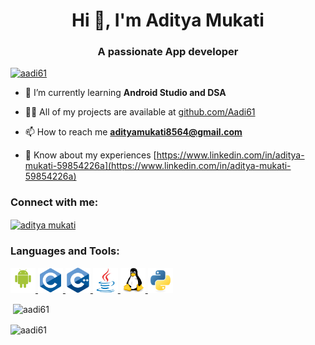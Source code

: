 <h1 align="center">Hi 👋, I'm Aditya Mukati</h1>
<h3 align="center">A passionate App developer</h3>

<p align="left"> <a href="https://github.com/ryo-ma/github-profile-trophy"><img src="https://github-profile-trophy.vercel.app/?username=aadi61" alt="aadi61" /></a> </p>

- 🌱 I’m currently learning **Android Studio and DSA**

- 👨‍💻 All of my projects are available at [github.com/Aadi61](github.com/Aadi61)

- 📫 How to reach me **adityamukati8564@gmail.com**

- 📄 Know about my experiences [https://www.linkedin.com/in/aditya-mukati-59854226a](https://www.linkedin.com/in/aditya-mukati-59854226a)

<h3 align="left">Connect with me:</h3>
<p align="left">
<a href="https://linkedin.com/in/aditya mukati" target="blank"><img align="center" src="https://raw.githubusercontent.com/rahuldkjain/github-profile-readme-generator/master/src/images/icons/Social/linked-in-alt.svg" alt="aditya mukati" height="30" width="40" /></a>
</p>

<h3 align="left">Languages and Tools:</h3>
<p align="left"> <a href="https://developer.android.com" target="_blank" rel="noreferrer"> <img src="https://raw.githubusercontent.com/devicons/devicon/master/icons/android/android-original-wordmark.svg" alt="android" width="40" height="40"/> </a> <a href="https://www.cprogramming.com/" target="_blank" rel="noreferrer"> <img src="https://raw.githubusercontent.com/devicons/devicon/master/icons/c/c-original.svg" alt="c" width="40" height="40"/> </a> <a href="https://www.w3schools.com/cpp/" target="_blank" rel="noreferrer"> <img src="https://raw.githubusercontent.com/devicons/devicon/master/icons/cplusplus/cplusplus-original.svg" alt="cplusplus" width="40" height="40"/> </a> <a href="https://www.java.com" target="_blank" rel="noreferrer"> <img src="https://raw.githubusercontent.com/devicons/devicon/master/icons/java/java-original.svg" alt="java" width="40" height="40"/> </a> <a href="https://www.linux.org/" target="_blank" rel="noreferrer"> <img src="https://raw.githubusercontent.com/devicons/devicon/master/icons/linux/linux-original.svg" alt="linux" width="40" height="40"/> </a> <a href="https://www.python.org" target="_blank" rel="noreferrer"> <img src="https://raw.githubusercontent.com/devicons/devicon/master/icons/python/python-original.svg" alt="python" width="40" height="40"/> </a> </p>

<p>&nbsp;<img align="center" src="https://github-readme-stats.vercel.app/api?username=aadi61&show_icons=true&locale=en" alt="aadi61" /></p>

<p><img align="center" src="https://github-readme-streak-stats.herokuapp.com/?user=aadi61&" alt="aadi61" /></p>
